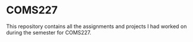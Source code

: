 # COMS227

This repository contains all the assignments and projects I had worked on during the semester for COMS227.
